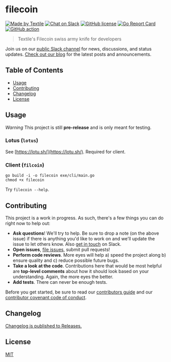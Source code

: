 # filecoin

[![Made by Textile](https://img.shields.io/badge/made%20by-Textile-informational.svg?style=popout-square)](https://textile.io)
[![Chat on Slack](https://img.shields.io/badge/slack-slack.textile.io-informational.svg?style=popout-square)](https://slack.textile.io)
[![GitHub license](https://img.shields.io/github/license/textileio/filecoin.svg?style=popout-square)](./LICENSE)
[![Go Report Card](https://goreportcard.com/badge/github.com/textileio/filecoin?style=flat-square)](https://goreportcard.com/report/github.com/textileio/filecoin?style=flat-square)
[![GitHub action](https://github.com/textileio/filecoin/workflows/Tests/badge.svg?style=popout-square)](https://github.com/textileio/filecoin/actions)

> Textile's Filecoin swiss army knife for developers

Join us on our [public Slack channel](https://slack.textile.io/) for news, discussions, and status updates. [Check out our blog](https://medium.com/textileio) for the latest posts and announcements.

## Table of Contents

-   [Usage](#usage)
-   [Contributing](#contributing)
-   [Changelog](#changelog)
-   [License](#license)

## Usage

*Warning* This project is still **pre-release** and is only meant for testing.

### Lotus (`lotus`)

See [https://lotu.sh/](https://lotu.sh/). Required for client.

### Client (`filcoin`)

    go build -i -o filecoin exe/cli/main.go 
    chmod +x filecoin 

Try `filecoin --help`.

## Contributing

This project is a work in progress. As such, there's a few things you can do right now to help out:

-   **Ask questions**! We'll try to help. Be sure to drop a note (on the above issue) if there is anything you'd like to work on and we'll update the issue to let others know. Also [get in touch](https://slack.textile.io) on Slack.
-   **Open issues**, [file issues](https://github.com/textileio/filecoin/issues), submit pull requests!
-   **Perform code reviews**. More eyes will help a) speed the project along b) ensure quality and c) reduce possible future bugs.
-   **Take a look at the code**. Contributions here that would be most helpful are **top-level comments** about how it should look based on your understanding. Again, the more eyes the better.
-   **Add tests**. There can never be enough tests.

Before you get started, be sure to read our [contributors guide](./CONTRIBUTING.md) and our [contributor covenant code of conduct](./CODE_OF_CONDUCT.md).

## Changelog

[Changelog is published to Releases.](https://github.com/textileio/filecoin/releases)

## License

[MIT](LICENSE)
